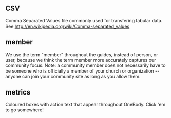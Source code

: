 ## CSV

Comma Separated Values file commonly used for transfering tabular data. See http://en.wikipedia.org/wiki/Comma-separated_values

## member

We use the term "member" throughout the guides, instead of person, or user, because we think the term member more accurately captures our community focus. Note: a community member does not necessarily have to be someone who is officially a member of your church or organization -- anyone can join your community site as long as you allow them.

## metrics

Coloured boxes with action text that appear throughout OneBody. Click 'em to go somewhere!
